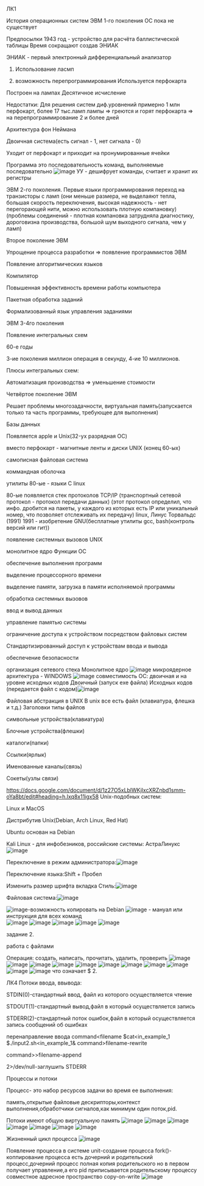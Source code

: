 ЛК1

История операционных систем ЭВМ 1-го поколения ОС пока не существует

Предпосылки 1943 год - устройство для расчёта баллистической таблицы Время сокращают создав ЭНИАК

ЭНИАК - первый электронный дифференциальный анализатор

1. Использование ласмп

3. возможность перепрограммирования Используется перфокарта

Построен на лампах Десятичное исчисление

Недостатки: Для решения систем диф.уровнений примерно 1 млн перфокарт, более 17 тыс.ламп лампы => греются и горят перфокарта => на перепрограммирование 2 и более дней

Архитектура фон Неймана

Двоичная система(есть сигнал - 1, нет сигнала - 0)

Уходит от перфокарт и приходит на пронумированные ячейки

Программа это последовательность команд, выполняемые последовательно ![image](https://user-images.githubusercontent.com/97913101/216907621-a5f74f8d-e820-404d-adea-8f6de9ba1e28.png) УУ - дешифрует команды, считает и хранит их регистры

ЭВМ 2-го поколения. Первые языки программирования переход на транзисторы с ламп (они меньше размера, не выделаяют тепла, большая скорость переключения, высокая надежность - нет перегорающей нити, можно использовать плотную компановку) (проблемы соединений - плотная компановка затрудняла диагностику, дороговизна производства, большой шум выходного сигнала, чем у ламп)


Второе поколение ЭВМ

Упрощение процесса разработки => появление программистов ЭВМ

 Появление алгоритмических языков
 
 Компилятор
 
Повышенная эффективность времени работы компьютера

 Пакетная обработка заданий
 
 Формализованный язык управления заданиями
 
ЭВМ 3-4го поколения

Появление интегральных схем

60-е годы

3-ие поколения миллион операция в секунду, 4-ие 10 миллионов.

Плюсы интегральных схем:

 Автоматизация производства => уменьшение стоимости
 
Четвёртое поколение ЭВМ

Решает проблемы многозадачности, виртуальная память(запускается только та часть программы, требующее для выполнения)

Базы данных

Появляется apple и Unix(32-ух разрядная ОС)

вместо перфокарт - магнитные ленты и диски UNIX (конец 60-ых)

самописная файловая система

коммандная оболочка

утилиты 80-ые - языки С linux

80-ые появляется стек протоколов TCP/IP (транспортный сетевой протокол - протокол передачи данных) (этот протокол определил, что инфо. дробится на пакеты, у каждого из которых есть IP или уникальный номер, что позволяет отслеживать их передачу) linux, Линус Торвальдс (1991) 1991 - изобретение GNU(бесплатные утилиты gcc, bash(контроль версий или гит))

появление системных вызовов UNIX

монолитное ядро Функции ОС


обеспечение выполнения программ

выделение процессорного времени

выделение памяти, загрузка в памяти исполняемой программы

обработка системных вызовов

ввод и вывод данных

управление памятью системы

ограничение доступа к устройством посредством файловых систем

Стандартизированный доступ к устройствам ввода и вывода

обеспечение безопасности

организация сетевого стека Монолитное ядро ![image](https://user-images.githubusercontent.com/97913101/216907874-3f0def0a-9271-4b01-beda-bc10734ca0ff.png) микроядерное архитектура - WINDOWS ![image](https://user-images.githubusercontent.com/97913101/216908010-473dba25-a004-4b5d-bb4a-b6d33a00004b.png) совместимость ОС: двоичная и на уровне исходных кодов Двоичный (запуск exe файла) Исходных кодов (передается файл с кодом)![image](https://user-images.githubusercontent.com/97913101/216908201-8bd0f4a9-1b65-4c04-a754-02ba1c8c5f14.png)

Файловая абстракция в UNIX В unix все есть файл (клавиатура, флешка и т.д.) Заголовки типы файлов

символьные устройства(клавиатура)

Блочные устройства(флешки)

каталоги(папки)

Ссылки(ярлык)

Именованные каналы(связь)


Сокеты(узлы связи)

https://docs.google.com/document/d/1z27O5xLblWKjIxcXRZnbd1smm-oYa8bt/edit#heading=h.lxq8x11igx58 Unix-подобных систем:

Linux и MacOS

Дистрибутив Unix(Debian, Arch Linux, Red Hat)

Ubuntu основан на Debian

Kali Linux - для инфобезников, российские системы: АстраЛинукс ![image](https://user-images.githubusercontent.com/97913101/216908329-4bf2f398-f744-4819-bca1-33a22742a302.png)

Переключение в режим администратора:![image](https://user-images.githubusercontent.com/97913101/216908388-4998c0cd-4f69-4a8d-a548-e834ef4f4015.png)

Переключение языка:Shift + Пробел

Изменить размер шрифта вкладка Стиль:![image](https://user-images.githubusercontent.com/97913101/216908482-0d556a02-7053-41ee-975e-e3e7a4c136eb.png)

Файловая система:![image](https://user-images.githubusercontent.com/97913101/216908664-01b8d3a1-1f25-4380-9503-4ddfbd0ccd07.png)

![image](https://user-images.githubusercontent.com/97913101/216908783-28ec4b71-b98e-4965-ba1f-68571fc8c3e5.png)-возможность копировать на Debian ![image](https://user-images.githubusercontent.com/97913101/216909192-13b0c26b-b069-4d81-9c53-09fcc8e0e1e2.png) - мануал или инструкция для всех команд  
![image](https://user-images.githubusercontent.com/97913101/216909492-6a43aeb4-8dfb-4284-9aac-e31d41048b0d.png)
![image](https://user-images.githubusercontent.com/97913101/216909593-c0564d7e-2c0c-4e9e-8cff-c77bde0117e5.png)
![image](https://user-images.githubusercontent.com/97913101/216909693-0ed3f218-01a1-469d-bab8-e4b606f73a70.png)
![image](https://user-images.githubusercontent.com/97913101/216909791-47417fd6-4ef3-45cf-9d19-76885cdbc987.png)
![image](https://user-images.githubusercontent.com/97913101/216909907-069d8e15-97c2-476a-b4e7-7e12e23606b1.png)

задание 2.

работа с файлами

Операция: создать, написать, прочитать, удалить, проверить 
![image](https://user-images.githubusercontent.com/97913101/216910008-bd60cfd0-71fb-4076-9447-9d4935830ab1.png)
![image](https://user-images.githubusercontent.com/97913101/216910081-7dc67bf2-3833-4044-bbf1-11c541b19621.png)
![image](https://user-images.githubusercontent.com/97913101/216910134-978aa7b9-fc33-4e7d-9251-771448b42919.png)
![image](https://user-images.githubusercontent.com/97913101/216910198-18c3457b-dcb3-4807-b275-c574964f74a5.png)
![image](https://user-images.githubusercontent.com/97913101/216910237-252c130b-3e53-4e72-86f6-64dc8ae97ee7.png)
![image](https://user-images.githubusercontent.com/97913101/216910390-5fde6fdd-5ccd-406c-950a-73234a8f7960.png)
![image](https://user-images.githubusercontent.com/97913101/217460161-46d2e37b-ebbf-4e1d-b219-477caefea357.png)
![image](https://user-images.githubusercontent.com/97913101/217460208-7907e361-a68a-43c5-a82a-6d085e36ec18.png)
![image](https://user-images.githubusercontent.com/97913101/217460252-a98e507c-90cf-4d8d-8eca-4231e81144fd.png)
![image](https://user-images.githubusercontent.com/97913101/217460281-be553bf8-d4cc-4082-879b-a18714d77e42.png)
![image](https://user-images.githubusercontent.com/97913101/217460416-01d54fc6-96b1-4113-95fb-bca99270dec3.png)
что означает $ 2.

ЛК4
Потоки ввода, ввывода:

STDIN(0)-стандартный ввод, файл из которого осуществляется чтение

STDOUT(1)-стандартный вывод,файл в который осуществляется запись

STDERR(2)-стандартный поток ошибок,файл в который осуществляется запись сообщений об ошибках

перенаправление ввода command<filename
                                       $cat<in_example_1
                                       $./input2.sh<in_example_1&
command>filename-rewrite 

command>>filename-append

2>/dev/null-заглушить STDERR

Процессы и потоки

Процесс- это набор ресурсов задачи во время ее выполнения:

память,открытые файловые дескрипторы,контекст выполнения,обработчики сигналов,как минимум один поток,pid.

Потоки имеют общую виртуальную память
![image](https://user-images.githubusercontent.com/97913101/217463528-2a542ee2-a12e-4b0e-80d2-84e1dd1a3d71.png)
![image](https://user-images.githubusercontent.com/97913101/217463614-77199431-5df1-418b-a191-2810b2cba61f.png)
![image](https://user-images.githubusercontent.com/97913101/217464165-6d1bed1c-b578-47fe-9ced-ba37b0970387.png)
![image](https://user-images.githubusercontent.com/97913101/217464282-4fc0acf4-0922-4525-ba75-a5f9f6ff1a97.png)
![image](https://user-images.githubusercontent.com/97913101/217464430-51d25537-4bd2-4df5-aa58-e63a835aa843.png)
![image](https://user-images.githubusercontent.com/97913101/217464751-3166bb10-9f3f-46ea-a26f-3b4496bc0229.png)
![image](https://user-images.githubusercontent.com/97913101/217465845-2d1b978b-9557-4292-a738-af95b8465f4c.png)

Жизненный цикл процесса
![image](https://user-images.githubusercontent.com/97913101/217466133-deac82ce-741a-44fb-baf7-01dca5010225.png)

Появление процесса в системе 
unit-создание процесса
fork()-коппирование процесса
есть дочерний и родительский процесс,дочерний процесс полная копия родительского но в первом получает управление,а его pid приписывается родительскому процессу
совместное адресное пространство copy-on-write
![image](https://user-images.githubusercontent.com/97913101/217467512-ff8cced2-42b9-4da1-9f7e-57b2d1e7bf32.png)


